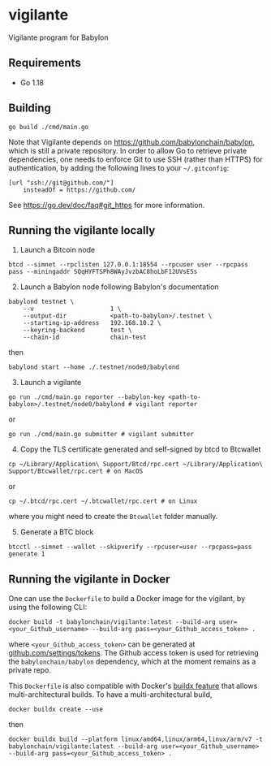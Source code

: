 # vigilante

Vigilante program for Babylon

## Requirements

- Go 1.18

## Building

```console
go build ./cmd/main.go
```

Note that Vigilante depends on https://github.com/babylonchain/babylon, which is still a private repository.
In order to allow Go to retrieve private dependencies, one needs to enforce Git to use SSH (rather than HTTPS) for authentication, by adding the following lines to your `~/.gitconfig`:

```
[url "ssh://git@github.com/"]
	insteadOf = https://github.com/
```

See https://go.dev/doc/faq#git_https for more information.

## Running the vigilante locally

1. Launch a Bitcoin node

```console
btcd --simnet --rpclisten 127.0.0.1:18554 --rpcuser user --rpcpass pass --miningaddr SQqHYFTSPh8WAyJvzbAC8hoLbF12UVsE5s
```

2. Launch a Babylon node following Babylon's documentation

```console
babylond testnet \
    --v                     1 \
    --output-dir            <path-to-babylon>/.testnet \
    --starting-ip-address   192.168.10.2 \
    --keyring-backend       test \
    --chain-id              chain-test
```

then

```console
babylond start --home ./.testnet/node0/babylond
```

3. Launch a vigilante

```console
go run ./cmd/main.go reporter --babylon-key <path-to-babylon>/.testnet/node0/babylond # vigilant reporter
```

or 

```console
go run ./cmd/main.go submitter # vigilant submitter
```

4. Copy the TLS certificate generated and self-signed by btcd to Btcwallet

```console
cp ~/Library/Application\ Support/Btcd/rpc.cert ~/Library/Application\ Support/Btcwallet/rpc.cert # on MacOS
```

or 

```console
cp ~/.btcd/rpc.cert ~/.btcwallet/rpc.cert # on Linux
```

where you might need to create the `Btcwallet` folder manually.

5. Generate a BTC block

```console
btcctl --simnet --wallet --skipverify --rpcuser=user --rpcpass=pass generate 1
```

## Running the vigilante in Docker

One can use the `Dockerfile` to build a Docker image for the vigilant, by using the following CLI:

```console
docker build -t babylonchain/vigilante:latest --build-arg user=<your_Github_username> --build-arg pass=<your_Github_access_token> .
```

where `<your_Github_access_token>` can be generated at [github.com/settings/tokens](https://github.com/settings/tokens).
The Github access token is used for retrieving the `babylonchain/babylon` dependency, which at the moment remains as a private repo.

This `Dockerfile` is also compatible with Docker's [buildx feature](https://docs.docker.com/desktop/multi-arch/) that allows multi-architectural builds. To have a multi-architectural build,

```console
docker buildx create --use
```

then

```console
docker buildx build --platform linux/amd64,linux/arm64,linux/arm/v7 -t babylonchain/vigilante:latest --build-arg user=<your_Github_username> --build-arg pass=<your_Github_access_token> .
```